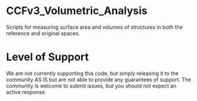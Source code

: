 # CCFv3_Volumetric_Analysis
Scripts for measuring surface area and volumes of structures in both the reference and original spaces.

# Level of Support
We are not currently supporting this code, but simply releasing it to the community AS IS but are not able to provide any guarantees of support. The community is welcome to submit issues, but you should not expect an active response.
